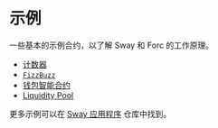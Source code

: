 # 示例

一些基本的示例合约，以了解 Sway 和 Forc 的工作原理。

- [计数器](./counter)
- [`FizzBuzz`](./fizzbuzz)
- [钱包智能合约](./wallet_smart_contract)
- [Liquidity Pool](./liquidity_pool.md)

更多示例可以在 [Sway 应用程序](https://github.com/FuelLabs/sway-applications/tree/master) 仓库中找到。
